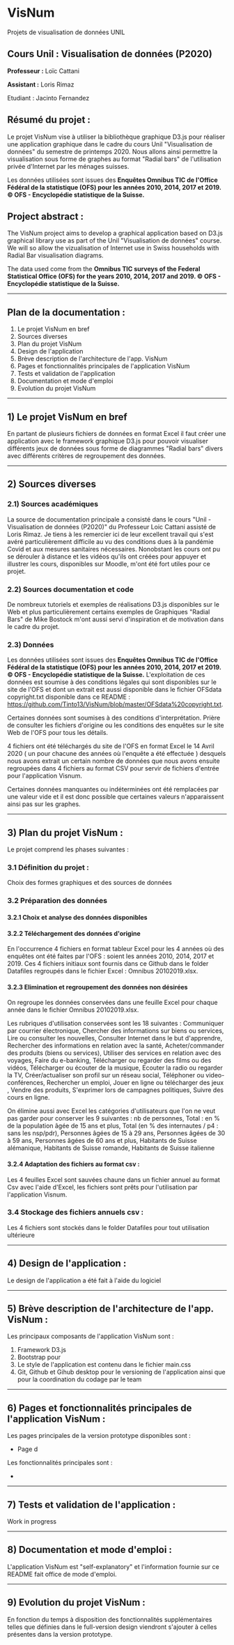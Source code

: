 # VisNum
Projets de visualisation de données UNIL


## Cours Unil : Visualisation de données (P2020)

**Professeur :** Loïc Cattani   

**Assistant :** Loris Rimaz

Etudiant : Jacinto Fernandez

## Résumé du projet :

Le projet VisNum vise à utiliser la bibliothèque graphique D3.js pour réaliser une application graphique dans le cadre du cours Unil "Visualisation de données" du semestre de printemps 2020. Nous allons ainsi permettre la visualisation sous forme de graphes au format "Radial bars" de l'utilisation privée d'Internet par les ménages suisses. 

Les données utilisées sont issues des **Enquêtes Omnibus TIC de l'Office Fédéral de la statistique (OFS) pour les années 2010, 2014, 2017 et 2019. © OFS - Encyclopédie statistique de la Suisse.**

## Project abstract :

The VisNum project aims to develop a graphical application based on D3.js graphical library use as part of the Unil "Visualisation de données" course. We will so allow the vizualisation of Internet use in Swiss households with Radial Bar visualisation diagrams. 

The data used come from the **Omnibus TIC surveys of the Federal Statistical Office (OFS) for the years 2010, 2014, 2017 and 2019. © OFS - Encyclopédie statistique de la Suisse.**

_____________________________________________________________________________________________________________________________________

## Plan de la documentation :

1) Le projet VisNum en bref
2) Sources diverses
3) Plan du projet VisNum
4) Design de l'application
5) Brève description de l'architecture de l'app. VisNum
6) Pages et fonctionnalités principales de l'application VisNum 
7) Tests et validation de l'application 
8) Documentation et mode d'emploi 
9) Evolution du projet VisNum 

_____________________________________________________________________________________________________________________________________

## 1) Le projet VisNum en bref 

En partant de plusieurs fichiers de données en format Excel il faut créer une application avec le framework graphique D3.js pour pouvoir visualiser différents jeux de données sous forme de diagrammes "Radial bars" divers avec différents critères de regroupement des données.
_____________________________________________________________________________________________________________________________________

## 2) Sources diverses

### 2.1) Sources académiques

La source de documentation principale a consisté dans le cours "Unil - Visualisation de données (P2020)" du Professeur Loic Cattani assisté de Loris Rimaz. Je tiens à les remercier ici de leur excellent travail qui s'est avéré particulièrement difficile au vu des conditions dues à la pandémie Covid et aux mesures sanitaires nécessaires. Nonobstant les cours ont pu se dérouler à distance et les vidéos qu'ils ont créées pour appuyer et illustrer les cours, disponibles sur Moodle, m'ont été fort utiles pour ce projet.

### 2.2) Sources documentation et code

De nombreux tutoriels et exemples de réalisations D3.js disponibles sur le Web et plus particulièrement certains exemples de Graphiques "Radial Bars" de Mike Bostock m'ont aussi servi d'inspiration et de motivation dans le cadre du projet.

### 2.3) Données

Les données utilisées sont issues des **Enquêtes Omnibus TIC de l'Office Fédéral de la statistique (OFS) pour les années 2010, 2014, 2017 et 2019. © OFS - Encyclopédie statistique de la Suisse.**
L'exploitation de ces données est soumise à des conditions légales qui sont disponibles sur le site de l'OFS et dont un extrait est aussi disponible dans le fichier OFSdata copyright.txt disponible dans ce README : https://github.com/Tinto13/VisNum/blob/master/OFSdata%20copyright.txt. 

Certaines données sont soumises à des conditions d'interprétation. Prière de consulter les fichiers d'origine ou les conditions des enquêtes sur le site Web de l'OFS pour tous les détails. 

4 fichiers ont été téléchargés du site de l'OFS en format Excel le 14 Avril 2020 ( un pour chacune des années où l'enquête a été effectuée ) desquels nous avons extrait un certain nombre de données que nous avons ensuite regroupées dans 4 fichiers au format CSV pour servir de fichiers d'entrée pour l'application Visnum. 

Certaines données manquantes ou indéterminées ont été remplacées par une valeur vide et il est donc possible que certaines valeurs n'apparaissent ainsi pas sur les graphes.
_____________________________________________________________________________________________________________________________________

## 3) Plan du projet VisNum :

Le projet comprend les phases suivantes :

### 3.1       Définition du projet : 

Choix des formes graphiques et des sources de données

### 3.2       Préparation des données

#### 3.2.1    Choix et analyse des données disponibles
#### 3.2.2    Téléchargement des données d'origine

En l'occurrence 4 fichiers en format tableur Excel pour les 4 années où des enquêtes ont été faites par l'OFS : soient les années 2010, 2014, 2017 et 2019. Ces 4 fichiers initiaux sont fournis dans ce Github dans le folder Datafiles regroupés dans le fichier Excel : Omnibus 20102019.xlsx.

#### 3.2.3    Elimination et regroupement des données non désirées

On regroupe les données conservées dans une feuille Excel pour chaque année dans le fichier Omnibus 20102019.xlsx.

Les rubriques d'utilisation conservées sont les 18 suivantes  : Communiquer par courrier électronique,	Chercher des informations sur biens ou services,	Lire ou consulter les nouvelles,	Consulter Internet dans le but d'apprendre,	Rechercher des informations en relation avec la santé,	Acheter/commander des produits (biens ou services),	Utiliser des services en relation avec des voyages,	Faire du e-banking,	Télécharger ou regarder des films ou des vidéos,	Télécharger ou écouter de la musique, Ecouter la radio ou regarder la TV,	Créer/actualiser son profil sur un réseau social,	Téléphoner ou video-conférences,	Rechercher un emploi,	Jouer en ligne ou télécharger des jeux , Vendre des produits,	S'exprimer lors de campagnes politiques, Suivre des cours en ligne.

On élimine aussi avec Excel les catégories d'utilisateurs que l'on ne veut pas garder pour conserver les 9 suivantes : nb de personnes, Total : en % de la population âgée de 15 ans et plus, Total (en % des internautes / p4 : sans les nsp/pdr), Personnes âgées de 15 à 29 ans, Personnes âgées de 30 à 59 ans, Personnes âgées de 60 ans et plus, Habitants de Suisse alémanique, Habitants de Suisse romande, Habitants de Suisse italienne

#### 3.2.4    Adaptation des fichiers au format csv :

Les 4 feuilles Excel sont sauvées chaune dans un fichier annuel au format Csv avec l'aide d'Excel, les fichiers sont prêts pour l'utilisation par l'application Visnum.

### 3.4 Stockage des fichiers annuels csv :

Les 4 fichiers sont stockés dans le folder Datafiles pour tout utilisation ultérieure
_____________________________________________________________________________________________________________________________________

## 4) Design de l'application :

Le design de l'application a été fait à l'aide du logiciel 
_____________________________________________________________________________________________________________________________________

## 5) Brève description de l'architecture de l'app. VisNum :

Les principaux composants de l'application VisNum sont :

1. Framework D3.js
2. Bootstrap pour 
3. Le style de l'application est contenu dans le fichier main.css
4. Git, Github et Gihub desktop pour le versioning de l'application ainsi que pour la coordination du codage par le team

_____________________________________________________________________________________________________________________________________

## 6) Pages et fonctionnalités principales de l'application VisNum :

Les pages principales de la version prototype disponibles sont :

- Page d

Les fonctionnalités principales sont :

- 

_____________________________________________________________________________________________________________________________________

## 7) Tests et validation de l'application :

Work in progress
_____________________________________________________________________________________________________________________________________

## 8) Documentation et mode d'emploi :

L'application VisNum est "self-explanatory" et l'information fournie sur ce README fait office de mode d'emploi.

_____________________________________________________________________________________________________________________________________


## 9) Evolution du projet VisNum :

En fonction du temps à disposition des fonctionnalités supplémentaires telles que définies dans le full-version design viendront s'ajouter à celles présentes dans la version prototype.

